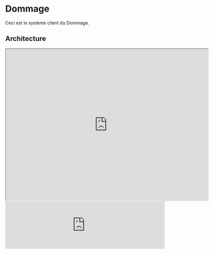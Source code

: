 # Dommage

Ceci est le système client du Dommage.



## Architecture

<div class="test">
<iframe src="https://www.youtube.com/embed/LXb3EKWsInQ" width="640" height="480" allow="autoplay"></iframe>
</div>

<div class="test">
<iframe id="myEmbeddedDiagram" src="http://localhost:8088/embed/6?diagram=ArchitectureReference&diagramSelector=true&iframe=myEmbeddedDiagram" width="100%" marginwidth="0" marginheight="0" frameborder="0" scrolling="no" allowfullscreen="true"></iframe>


</div>